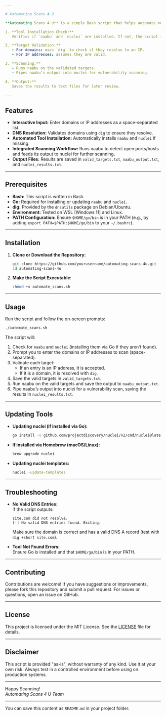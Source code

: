 ```yaml
---

# Automating Scans 4 U

**Automating Scans 4 U** is a simple Bash script that helps automate vulnerability scanning using [naabu](https://github.com/projectdiscovery/naabu) and [nuclei](https://github.com/projectdiscovery/nuclei). The script interactively prompts you to enter domains or IP addresses, validates them (ensuring domains resolve via DNS), and then runs the following workflow:

1. **Tool Installation Check:**  
   Verifies if `naabu` and `nuclei` are installed. If not, the script installs them using Go.

2. **Target Validation:**  
   - For domains: uses `dig` to check if they resolve to an IP.
   - For IP addresses: assumes they are valid.

3. **Scanning:**  
   - Runs naabu on the validated targets.
   - Pipes naabu’s output into nuclei for vulnerability scanning.

4. **Output:**  
   Saves the results to text files for later review.

---
```


## Features

- **Interactive Input:** Enter domains or IP addresses as a space-separated list.
- **DNS Resolution:** Validates domains using `dig` to ensure they resolve.
- **Automated Tool Installation:** Automatically installs `naabu` and `nuclei` if missing.
- **Integrated Scanning Workflow:** Runs naabu to detect open ports/hosts and feeds its output to nuclei for further scanning.
- **Output Files:** Results are saved in `valid_targets.txt`, `naabu_output.txt`, and `nuclei_results.txt`.

---

## Prerequisites

- **Bash:** This script is written in Bash.
- **Go:** Required for installing or updating `naabu` and `nuclei`.
- **dig:** Provided by the `dnsutils` package on Debian/Ubuntu.
- **Environment:** Tested on WSL (Windows 11) and Linux.
- **PATH Configuration:** Ensure `$HOME/go/bin` is in your PATH (e.g., by adding `export PATH=$PATH:$HOME/go/bin` to your `~/.bashrc`).

---

## Installation

1. **Clone or Download the Repository:**

   ```bash
   git clone https://github.com/yourusername/automating-scans-4u.git
   cd automating-scans-4u
   ```

2. **Make the Script Executable:**

   ```bash
   chmod +x automate_scans.sh
   ```

---

## Usage

Run the script and follow the on-screen prompts:

```bash
./automate_scans.sh
```

The script will:

1. Check for `naabu` and `nuclei` (installing them via Go if they aren’t found).
2. Prompt you to enter the domains or IP addresses to scan (space-separated).
3. Validate each target:
   - If an entry is an IP address, it is accepted.
   - If it is a domain, it is resolved with `dig`.
4. Save the valid targets in `valid_targets.txt`.
5. Run naabu on the valid targets and save the output to `naabu_output.txt`.
6. Pipe naabu’s output into nuclei for a vulnerability scan, saving the results in `nuclei_results.txt`.

---

## Updating Tools

- **Updating nuclei (if installed via Go):**

  ```bash
  go install -v github.com/projectdiscovery/nuclei/v2/cmd/nuclei@latest
  ```

- **If installed via Homebrew (macOS/Linux):**

  ```bash
  brew upgrade nuclei
  ```

- **Updating nuclei templates:**

  ```bash
  nuclei -update-templates
  ```

---

## Troubleshooting

- **No Valid DNS Entries:**  
  If the script outputs:
  
  ```
  site.com did not resolve.
  [-] No valid DNS entries found. Exiting.
  ```
  
  Make sure the domain is correct and has a valid DNS A record (test with `dig +short site.com`).

- **Tool Not Found Errors:**  
  Ensure Go is installed and that `$HOME/go/bin` is in your PATH.

---

## Contributing

Contributions are welcome! If you have suggestions or improvements, please fork this repository and submit a pull request. For issues or questions, open an issue on GitHub.

---

## License

This project is licensed under the MIT License. See the [LICENSE](LICENSE) file for details.

---

## Disclaimer

This script is provided "as-is", without warranty of any kind. Use it at your own risk. Always test in a controlled environment before using on production systems.

---

Happy Scanning!  
*Automating Scans 4 U Team*

---

You can save this content as `README.md` in your project folder.
